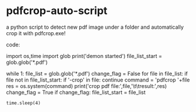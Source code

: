 # pdfcrop-auto-script
a python script to detect new pdf image under a folder and automatically crop it with pdfcrop.exe!



code:

import os,time
import glob
print('demon started')
file_list_start = glob.glob('*.pdf')

while 1:
    file_list = glob.glob('*.pdf')
    change_flag = False
    for file in file_list:
        if file not in file_list_start:
            if '-crop' in file:
                continue
            command = 'pdfcrop '+file
            res = os.system(command)
            print('crop pdf file:',file,'\t\tresult:',res)
            change_flag = True
    if change_flag:
        file_list_start = file_list

    time.sleep(4)
